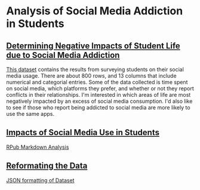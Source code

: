 # Analysis of Social Media Addiction in Students

## <ins> Determining Negative Impacts of Student Life due to Social Media Addiction </ins>

[This dataset](/SSMAddiction.csv) contains the results from surveying students on their social media usage. There are about 800 rows, and 13 columns that include numerical and categorial entries. Some of the data collected is time spent on social media, which platforms they prefer, and whether or not they report conflicts in their relationships. I'm interested in which areas of life are most negatively impacted by an excess of social media consumption. I'd also like to see if those who report being addicted to social media are more likely to use the same apps.

## <ins> Impacts of Social Media Use in Students </ins>

[RPub Markdown Analysis](https://rpubs.com/hjensen/1340286)

## <ins> Reformating the Data </ins>

[JSON formatting of Dataset](/cvsjson.json)
